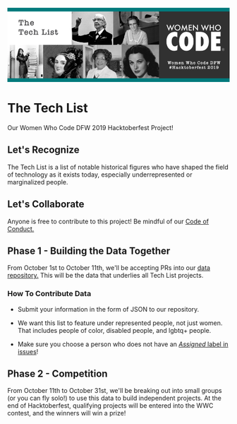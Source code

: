 ![Women Who Code Hacktoberfest 2019 banner image](hacktoberfest_readme_image.png)

# The Tech List
Our Women Who Code DFW 2019 Hacktoberfest Project!

## Let's Recognize
The Tech List is a list of notable historical figures who have shaped the field of technology as it exists today, especially underrepresented or marginalized people.  

## Let's Collaborate
Anyone is free to contribute to this project! Be mindful of our [Code of Conduct.](https://www.womenwhocode.com/codeofconduct)

## Phase 1 - Building the Data Together
From October 1st to October 11th, we'll be accepting PRs into our [data repository.](https://github.com/WWCodeDFW/The-Tech-List/tree/master/People) This will be the data that underlies all Tech List projects. 

### How To Contribute Data
* Submit your information in the form of JSON to our repository. 
- We want this list to feature under represented people, not just women. That includes people of color, disabled people, and lgbtq+ people.
* Make sure you choose a person who does not have an [*Assigned* label in issues](https://github.com/WWCodeDFW/The-Tech-List/issues)!


## Phase 2 - Competition
From October 11th to October 31st, we'll be breaking out into small groups (or you can fly solo!) to use this data to build independent projects. At the end of Hacktoberfest, qualifying projects will be entered into the WWC contest, and the winners will win a prize!
